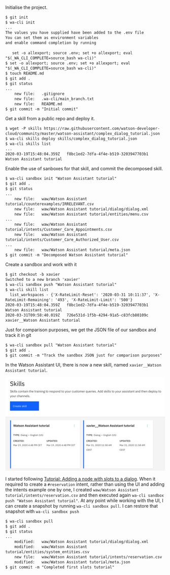 
Initialise the project.  

```
$ git init
$ wa-cli init
...
The values you have supplied have been added to the .env file
You can set them as environment variables
and enable command completion by running

   set -o allexport; source .env; set +o allexport; eval "$(_WA_CLI_COMPLETE=source_bash wa-cli)"
$ set -o allexport; source .env; set +o allexport; eval "$(_WA_CLI_COMPLETE=source_bash wa-cli)"
$ touch README.md
$ git add .
$ git status
...
	new file:   .gitignore
	new file:   .wa-cli/main_branch.txt
	new file:   README.md
$ git commit -m "Initial commit"
```

Get a skill from a public repo and deploy it.

```
$ wget -P skills https://raw.githubusercontent.com/watson-developer-cloud/community/master/watson-assistant/complex_dialog_tutorial.json
$ wa-cli skills deploy skills/complex_dialog_tutorial.json
$ wa-cli skills list
...
2020-03-19T15:48:04.359Z   f8bc1ed2-7dfa-4f4e-b519-3203947703b1   Watson Assistant tutorial
```

Enable the use of sanboxes for that skill, and commit the decomposed skill.

```
$ wa-cli sandbox init "Watson Assistant tutorial"
$ git add .
$ git status
...
	new file:   waw/Watson Assistant tutorial/counterexamples/IRRELEVANT.csv
	new file:   waw/Watson Assistant tutorial/dialog/dialog.xml
	new file:   waw/Watson Assistant tutorial/entities/menu.csv
...
	new file:   waw/Watson Assistant tutorial/intents/Customer_Care_Appointments.csv
	new file:   waw/Watson Assistant tutorial/intents/Customer_Care_Authorized_User.csv
...
	new file:   waw/Watson Assistant tutorial/meta.json
$ git commit -m "Decomposed Watson Assistant tutorial"
```


Create a sandbox and work with it

```
$ git checkout -b xavier
Switched to a new branch 'xavier'
$ wa-cli sandbox push "Watson Assistant tutorial"
$ wa-cli skill list
  list_workspaces - {'X-RateLimit-Reset': '2020-03-31 10:11:37', 'X-RateLimit-Remaining': '493', 'X-RateLimit-Limit': '500'}
2020-03-19T15:48:04.359Z   f8bc1ed2-7dfa-4f4e-b519-3203947703b1   Watson Assistant tutorial
2020-03-31T09:58:40.019Z   726e531d-1f5b-4294-91a5-c83fcb80109c   xavier__Watson Assistant tutorial
```

Just for comparison purposes, we get the JSON file of our sandbox and track it in git

```
$ wa-cli sandbox pull "Watson Assistant tutorial"
$ git add .
$ git commit -m "Track the sandbox JSON just for comparison purposes"
```


In the Watson Assistant UI, there is now a new skill, named
`xavier__Watson Assistant tutorial`.

![2 skills in the UI](doc/two-skills-ui.png)


I started following [Tutorial: Adding a node with
slots to a dialog](https://cloud.ibm.com/docs/assistant?topic=assistant-tutorial-slots).
When it required to create a `#reservation` intent, rather than using the UI and adding
the intents example one by one, I created
`waw/Watson Assistant tutorial/intents/reservation.csv` and then executed again 
`wa-cli sandbox push "Watson Assistant tutorial"`. At any point while working
with the UI, I can create a snapshot by running `wa-cli sandbox pull`. I can restore
that snapshot with `wa-cli sandbox push`

```
$ wa-cli sandbox pull
$ git add .
$ git status
...
	modified:   waw/Watson Assistant tutorial/dialog/dialog.xml
	modified:   waw/Watson Assistant tutorial/entities/system_entities.csv
	new file:   waw/Watson Assistant tutorial/intents/reservation.csv
	modified:   waw/Watson Assistant tutorial/meta.json
$ git commit -m "Completed first slots tutorial"
```
